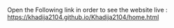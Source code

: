 Open the Following link in order to see the website live : https://khadija2104.github.io/Khadija2104/home.html 
